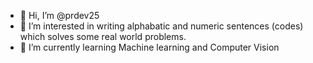 - 👋 Hi, I’m @prdev25
- 👀 I’m interested in writing alphabatic and numeric sentences (codes) which solves some real world problems.
- 🌱 I’m currently learning Machine learning and Computer Vision

<!---
prdev25/prdev25 is a ✨ special ✨ repository because its `README.md` (this file) appears on your GitHub profile.
You can click the Preview link to take a look at your changes.
--->
